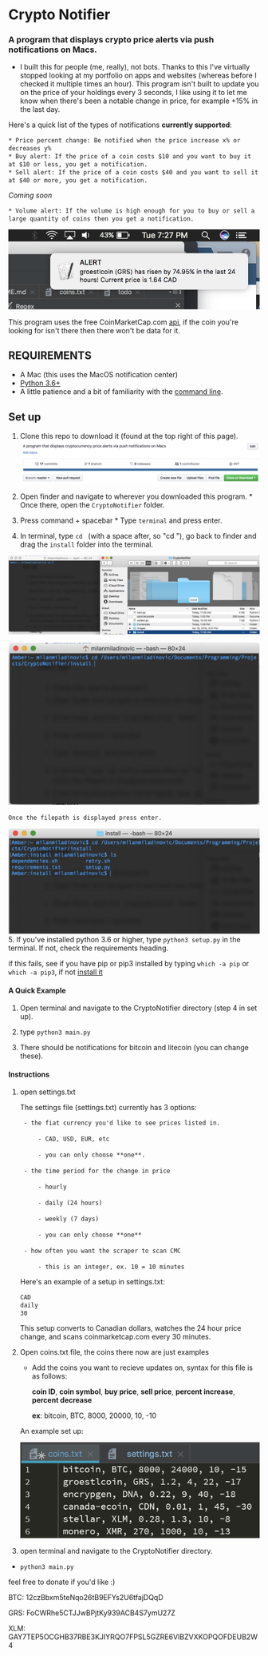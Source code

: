 # Crypto Notifier
### A program that displays crypto price alerts via push notifications on Macs.

* I built this for people (me, really), not bots. Thanks to this I've virtually stopped looking at my portfolio on apps and websites (whereas before I checked it multiple times an hour). This program isn't built to update you on the price of your holdings every 3 seconds, I like using it to let me know when there's been a notable change in price, for example +15% in the last day.

Here's a quick list of the types of notifications **currently supported**:

    * Price percent change: Be notified when the price increase x% or decreases y%
    * Buy alert: If the price of a coin costs $10 and you want to buy it at $10 or less, you get a notification.
    * Sell alert: If the price of a coin costs $40 and you want to sell it at $40 or more, you get a notification.

*Coming soon*

    * Volume alert: If the volume is high enough for you to buy or sell a large quantity of coins then you get a notification.

![alt text](https://github.com/MellowYarker/CryptoNotifier/blob/master/images/grsExample.png "Example Notification")

This program uses the free CoinMarketCap.com [api](https://coinmarketcap.com/api/), if the coin you're looking for isn't there then there won't be data for it.


## REQUIREMENTS
  * A Mac (this uses the MacOS notification center)
  * [Python 3.6+](https://www.python.org/downloads/release/python-365/)
  * A little patience and a bit of familiarity with the [command line](https://www.davidbaumgold.com/tutorials/command-line/).


## Set up
  1. Clone this repo to download it (found at the top right of this page).
  ![alt text](https://github.com/MellowYarker/CryptoNotifier/blob/master/images/clone.png "Clone")
  2. Open finder and navigate to wherever you downloaded this program.
    * Once there, open the `CryptoNotifier` folder.
  3. Press command + spacebar
    * Type `terminal` and press enter.

  4. In terminal, type `cd ` (with a space after, so "cd "), go back to finder and drag the `install` folder into the terminal.

  ![alt text](https://github.com/MellowYarker/CryptoNotifier/blob/master/images/finder_terminal.png "Finder and Terminal")

  ![alt text](https://github.com/MellowYarker/CryptoNotifier/blob/master/images/dragged.png "Dragged In")

    Once the filepath is displayed press enter.

  ![alt text](https://github.com/MellowYarker/CryptoNotifier/blob/master/images/directory.png "Directory")
  5. If you've installed python 3.6 or higher, type `python3 setup.py` in the terminal. If not, check the requirements heading.

  if this fails, see if you have pip or pip3 installed by typing `which -a pip` or `which -a pip3`, if not [install it](https://stackoverflow.com/questions/6587507/how-to-install-pip-with-python-3)


#### A Quick Example
1. Open terminal and navigate to the CryptoNotifier directory (step 4 in set up).

2. type `python3 main.py`

3. There should be notifications for bitcoin and litecoin (you can change these).



#### Instructions
1. open settings.txt

    The settings file (settings.txt) currently has 3 options:

        - the fiat currency you'd like to see prices listed in.

            - CAD, USD, EUR, etc

            - you can only choose **one**.

        - the time period for the change in price

            - hourly

            - daily (24 hours)

            - weekly (7 days)

            - you can only choose **one**

        - how often you want the scraper to scan CMC

            - this is an integer, ex. 10 = 10 minutes

    Here's an example of a setup in settings.txt:

    ```
    CAD
    daily
    30
    ```

    This setup converts to Canadian dollars, watches the 24 hour price change,
    and scans coinmarketcap.com every 30 minutes.

2. Open coins.txt file, the coins there now are just examples
    * Add the coins you want to recieve updates on, syntax for this file is as follows:

      **coin ID**, **coin symbol**, **buy price**, **sell price**, **percent increase**, **percent decrease**

      **ex**: bitcoin, BTC, 8000, 20000, 10, -10

   An example set up:

   ![alt text](https://github.com/MellowYarker/CryptoNotifier/blob/master/images/exampleCoins.png "Coin Setup")

3. open terminal and navigate to the CryptoNotifier directory.
  * `python3 main.py`


feel free to donate if you'd like :)

BTC: 12czBbxm5teNqo26tB9EFYs2U6tfajDQqD

GRS: FoCWRhe5CTJJwBPjtKy939ACB4S7ymU27Z

XLM: GAY7TEP5OCGHB37RBE3KJIYRQO7FPSL5GZRE6VIBZVXKOPQOFDEUB2W4


